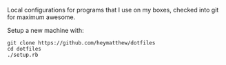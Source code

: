 Local configurations for programs that I use on my boxes, checked into git for
maximum awesome.

Setup a new machine with:
```
git clone https://github.com/heymatthew/dotfiles
cd dotfiles
./setup.rb
```
